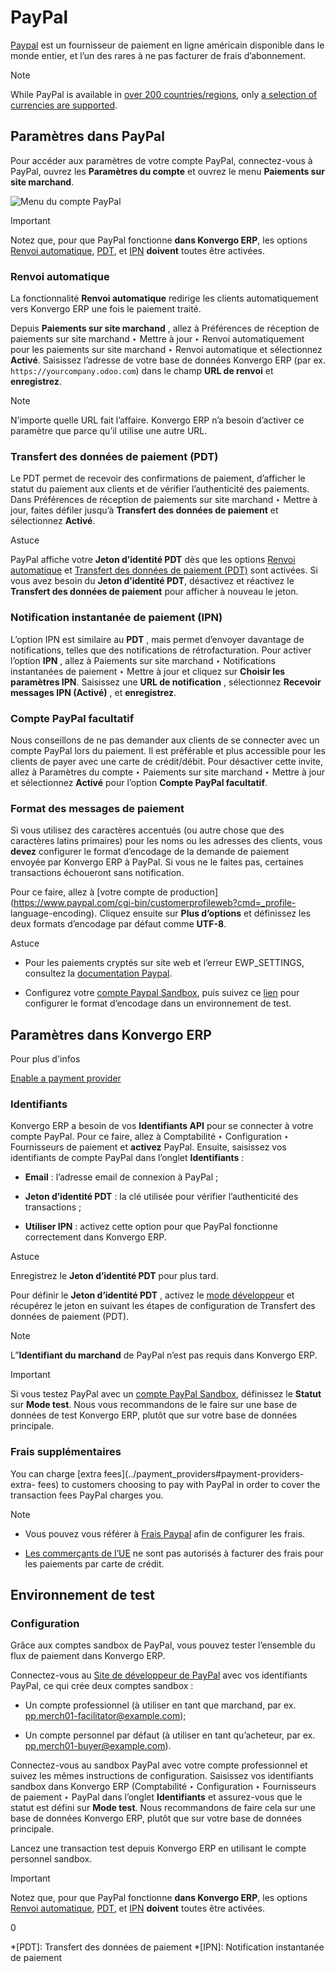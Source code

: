 # PayPal

[Paypal](https://www.paypal.com/) est un fournisseur de paiement en ligne
américain disponible dans le monde entier, et l’un des rares à ne pas facturer
de frais d’abonnement.

<div class="alert alert-primary">
<p class="alert-title">
Note</p><p>While PayPal is available in <a href="https://www.paypal.com/webapps/mpp/country-worldwide">over 200 countries/regions</a>, only <a href="https://developer.paypal.com/docs/reports/reference/paypal-supported-currencies">a selection of currencies are
supported</a>.</p>
</div>

## Paramètres dans PayPal

Pour accéder aux paramètres de votre compte PayPal, connectez-vous à PayPal,
ouvrez les **Paramètres du compte** et ouvrez le menu **Paiements sur site
marchand**.

![Menu du compte PayPal](../../../_images/paypal-account.png)
<div class="alert alert-warning">
<p class="alert-title">
Important</p><p>Notez que, pour que PayPal fonctionne <b>dans Konvergo ERP</b>, les options <a href="#paypal-auto-return"><span class="std std-ref">Renvoi automatique</span></a>, <a href="#paypal-pdt"><span class="std std-ref">PDT</span></a>, et <a href="#paypal-ipn"><span class="std std-ref">IPN</span></a> <b>doivent</b> toutes être activées.</p>
</div>

### Renvoi automatique

La fonctionnalité **Renvoi automatique** redirige les clients automatiquement
vers Konvergo ERP une fois le paiement traité.

Depuis **Paiements sur site marchand** , allez à Préférences de réception de
paiements sur site marchand ‣ Mettre à jour ‣ Renvoi automatiquement pour les
paiements sur site marchand ‣ Renvoi automatique et sélectionnez **Activé**.
Saisissez l’adresse de votre base de données Konvergo ERP (par ex.
`https://yourcompany.odoo.com`) dans le champ **URL de renvoi** et
**enregistrez**.

<div class="alert alert-primary">
<p class="alert-title">
Note</p><p>N’importe quelle URL fait l’affaire. Konvergo ERP n’a besoin d’activer ce paramètre que parce qu’il utilise une autre URL.</p>
</div>

### Transfert des données de paiement (PDT)

Le PDT permet de recevoir des confirmations de paiement, d’afficher le statut
du paiement aux clients et de vérifier l’authenticité des paiements. Dans
Préférences de réception de paiements sur site marchand ‣ Mettre à jour,
faites défiler jusqu’à **Transfert des données de paiement** et sélectionnez
**Activé**.

<div class="alert alert-info">
<p class="alert-title">
Astuce</p><p>PayPal affiche votre <b>Jeton d’identité PDT</b> dès que les options <a href="#paypal-auto-return"><span class="std std-ref">Renvoi automatique</span></a> et <a href="#paypal-pdt"><span class="std std-ref">Transfert des données de paiement (PDT)</span></a> sont activées. Si vous avez besoin du <b>Jeton d’identité PDT</b>, désactivez et réactivez le <b>Transfert des données de paiement</b> pour afficher à nouveau le jeton.</p>
</div>

### Notification instantanée de paiement (IPN)

L’option IPN est similaire au **PDT** , mais permet d’envoyer davantage de
notifications, telles que des notifications de rétrofacturation. Pour activer
l’option **IPN** , allez à Paiements sur site marchand ‣ Notifications
instantanées de paiement ‣ Mettre à jour et cliquez sur **Choisir les
paramètres IPN**. Saisissez une **URL de notification** , sélectionnez
**Recevoir messages IPN (Activé)** , et **enregistrez**.

### Compte PayPal facultatif

Nous conseillons de ne pas demander aux clients de se connecter avec un compte
PayPal lors du paiement. Il est préférable et plus accessible pour les clients
de payer avec une carte de crédit/débit. Pour désactiver cette invite, allez à
Paramètres du compte ‣ Paiements sur site marchand ‣ Mettre à jour et
sélectionnez **Activé** pour l’option **Compte PayPal facultatif**.

### Format des messages de paiement

Si vous utilisez des caractères accentués (ou autre chose que des caractères
latins primaires) pour les noms ou les adresses des clients, vous **devez**
configurer le format d’encodage de la demande de paiement envoyée par Konvergo ERP à
PayPal. Si vous ne le faites pas, certaines transactions échoueront sans
notification.

Pour ce faire, allez à [votre compte de
production](https://www.paypal.com/cgi-bin/customerprofileweb?cmd=_profile-
language-encoding). Cliquez ensuite sur **Plus d’options** et définissez les
deux formats d’encodage par défaut comme **UTF-8**.

<div class="alert alert-info">
<p class="alert-title">
Astuce</p><ul>
<li><p>Pour les paiements cryptés sur site web et l’erreur EWP_SETTINGS, consultez la <a href="https://developer.paypal.com/docs/online/">documentation Paypal</a>.</p></li>
<li><p>Configurez votre <a href="#paypal-testing"><span class="std std-ref">compte Paypal Sandbox</span></a>, puis suivez ce <a href="https://sandbox.paypal.com/cgi-bin/customerprofileweb?cmd=_profile-language-encoding">lien</a> pour configurer le format d’encodage dans un environnement de test.</p></li>
</ul>
</div>

## Paramètres dans Konvergo ERP

<div class="alert alert-secondary">
<p class="alert-title">
Pour plus d'infos</p><p><a href="../payment_providers#payment-providers-add-new"><span class="std std-ref">Enable a payment provider</span></a></p>
</div>

### Identifiants

Konvergo ERP a besoin de vos **Identifiants API** pour se connecter à votre compte
PayPal. Pour ce faire, allez à Comptabilité ‣ Configuration ‣ Fournisseurs de
paiement et **activez** PayPal. Ensuite, saisissez vos identifiants de compte
PayPal dans l’onglet **Identifiants** :

  * **Email** : l’adresse email de connexion à PayPal ;

  * **Jeton d’identité PDT** : la clé utilisée pour vérifier l’authenticité des transactions ;

  * **Utiliser IPN** : activez cette option pour que PayPal fonctionne correctement dans Konvergo ERP.

<div class="alert alert-info">
<p class="alert-title">
Astuce</p><p>Enregistrez le <b>Jeton d’identité PDT</b> pour plus tard.</p>
</div>

Pour définir le **Jeton d’identité PDT** , activez le [mode
développeur](../../general/developer_mode#developer-mode) et récupérez le
jeton en suivant les étapes de configuration de Transfert des données de
paiement (PDT).

<div class="alert alert-primary">
<p class="alert-title">
Note</p><p>L”<b>Identifiant du marchand</b> de PayPal n’est pas requis dans Konvergo ERP.</p>
</div> <div class="alert alert-warning">
<p class="alert-title">
Important</p><p>Si vous testez PayPal avec un <a href="#paypal-testing"><span class="std std-ref">compte PayPal Sandbox</span></a>, définissez le <b>Statut</b> sur <b>Mode test</b>. Nous vous recommandons de le faire sur une base de données de test Konvergo ERP, plutôt que sur votre base de données principale.</p>
</div>

### Frais supplémentaires

You can charge [extra fees](../payment_providers#payment-providers-extra-
fees) to customers choosing to pay with PayPal in order to cover the
transaction fees PayPal charges you.

<div class="alert alert-primary">
<p class="alert-title">
Note</p><ul>
<li><p>Vous pouvez vous référer à <a href="https://www.paypal.com/webapps/mpp/paypal-fees">Frais Paypal</a> afin de configurer les frais.</p></li>
<li><p><a href="https://europa.eu/youreurope/citizens/consumers/shopping/pricing-payments/index_en.htm">Les commerçants de l’UE</a> ne sont pas autorisés à facturer des frais pour les paiements par carte de crédit.</p></li>
</ul>
</div>

## Environnement de test

### Configuration

Grâce aux comptes sandbox de PayPal, vous pouvez tester l’ensemble du flux de
paiement dans Konvergo ERP.

Connectez-vous au [Site de développeur de
PayPal](https://developer.paypal.com/) avec vos identifiants PayPal, ce qui
crée deux comptes sandbox :

  * Un compte professionnel (à utiliser en tant que marchand, par ex. [pp.merch01-facilitator@example.com](mailto:pp.merch01-facilitator%40example.com));

  * Un compte personnel par défaut (à utiliser en tant qu’acheteur, par ex. [pp.merch01-buyer@example.com](mailto:pp.merch01-buyer%40example.com)).

Connectez-vous au sandbox PayPal avec votre compte professionnel et suivez les
mêmes instructions de configuration. Saisissez vos identifiants sandbox dans
Konvergo ERP (Comptabilité ‣ Configuration ‣ Fournisseurs de paiement ‣ PayPal dans
l’onglet **Identifiants** et assurez-vous que le statut est défini sur **Mode
test**. Nous recommandons de faire cela sur une base de données Konvergo ERP, plutôt
que sur votre base de données principale.

Lancez une transaction test depuis Konvergo ERP en utilisant le compte personnel
sandbox.

<div class="alert alert-warning">
<p class="alert-title">
Important</p><p>Notez que, pour que PayPal fonctionne <b>dans Konvergo ERP</b>, les options <a href="#paypal-auto-return"><span class="std std-ref">Renvoi automatique</span></a>, <a href="#paypal-pdt"><span class="std std-ref">PDT</span></a>, et <a href="#paypal-ipn"><span class="std std-ref">IPN</span></a> <b>doivent</b> toutes être activées.</p>
</div>0

  *[PDT]: Transfert des données de paiement
  *[IPN]: Notification instantanée de paiement

